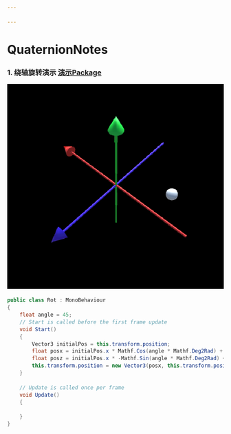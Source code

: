 ```yaml
---

---
```


# QuaternionNotes

### 1. 绕轴旋转演示 [演示Package](Packages/RotationStarter.unitypackage)

![image-20220922173403181](Images/image-20220922173403181.png)

```csharp
public class Rot : MonoBehaviour
{
    float angle = 45;
    // Start is called before the first frame update
    void Start()
    {
        Vector3 initialPos = this.transform.position;
        float posx = initialPos.x * Mathf.Cos(angle * Mathf.Deg2Rad) + initialPos.z * Mathf.Sin(angle * Mathf.Deg2Rad);
        float posz = initialPos.x * -Mathf.Sin(angle * Mathf.Deg2Rad) + initialPos.z * Mathf.Cos(angle * Mathf.Deg2Rad);
        this.transform.position = new Vector3(posx, this.transform.position.y, posz);
    }

    // Update is called once per frame
    void Update()
    {
        
    }
}
```



